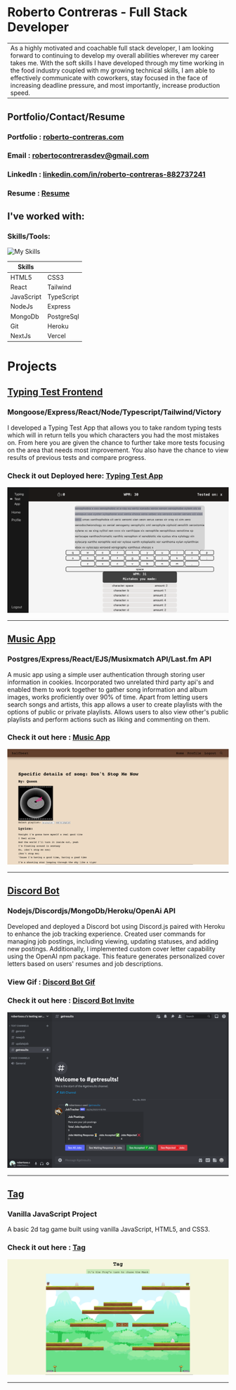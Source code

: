 # Roberto Contreras - Full Stack Developer

<table>
<tr>
<td>
As a highly motivated and coachable full stack developer, I am looking forward to continuing to develop my overall abilities wherever my career takes me. With the soft skills I have developed through my time working in the food industry coupled with my growing technical skills, I am able to effectively communicate with coworkers, stay focused in the face of increasing deadline pressure, and most importantly, increase production speed.
</td>
</tr>
</table>


## Portfolio/Contact/Resume

### Portfolio : <a href='https://www.roberto-contreras.com' target ="_blank">roberto-contreras.com</a>

### Email : <a href="mailto:robertocontrerasdev@gmail.com" target= "_blank" >robertocontrerasdev@gmail.com</a>

### LinkedIn : <a href="https://www.linkedin.com/in/roberto-contreras-882737241/" target= "_blank" >linkedin.com/in/roberto-contreras-882737241</a>

### Resume : <a href='https://www.roberto-contreras.com/RobertoContrerasResume.pdf' target='_blank'>Resume</a>

## I've worked with:

### Skills/Tools:

![My Skills](https://skillicons.dev/icons?i=react,nodejs,express,mongodb,heroku,tailwind,git,js,ts,nextjs,vercel,postgres,html,css)

| Skills     |            |
| ---------- | ---------- |
| HTML5      | CSS3       |
| React      | Tailwind   |
| JavaScript | TypeScript |
| NodeJs     | Express    |
| MongoDb    | PostgreSql |
| Git        | Heroku     |
| NextJs     | Vercel     |

# Projects

## <a href='https://github.com/robertoooc/TypingTestApp-client' target="_blank">Typing Test Frontend</a>

### Mongoose/Express/React/Node/Typescript/Tailwind/Victory

I developed a Typing Test App that allows you to take random typing tests which will in return tells you which characters you had the most mistakes on. From here you are given the chance to further take more tests focusing on the area that needs most improvement. You also have the chance to view results of previous tests and compare progress.

### Check it out Deployed here: <a href='https://benevolent-medovik-143b82.netlify.app/' target="_blank">Typing Test App</a>

![Typing Test](imgs/TypingTestApp.png)

<hr>

## <a href='https://github.com/robertoooc/project-2' target="_blank">Music App</a>

### Postgres/Express/React/EJS/Musixmatch API/Last.fm API

A music app using a simple user authentication through storing user information in cookies. Incorporated two unrelated third party api's and enabled them to work together to gather song information and album images, works proficiently over 90% of time. Apart from letting users search songs and artists, this app allows a user to create playlists with the options of public or private playlists. Allows users to also view other's public playlists and perform actions such as liking and commenting on them.

### Check it out here : <a href='https://roberto-project-two-1114.herokuapp.com/' target="_blank">Music App</a>

![music app](imgs/musicApp.png)

<hr>

## <a href='https://github.com/robertoooc/Discord-bot' target="_blank">Discord Bot</a>

### Nodejs/Discordjs/MongoDb/Heroku/OpenAi API

Developed and deployed a Discord bot using Discord.js paired with Heroku to enhance the job tracking experience. Created user commands for managing job postings, including viewing, updating statuses, and adding new postings. Additionally, I implemented custom cover letter capability using the OpenAI npm package. This feature generates personalized cover letters based on users' resumes and job descriptions.

### View Gif : <a href='https://github.com/robertoooc/Discord-bot/blob/main/gifs/getResults.gif' target="_blank">Discord Bot Gif</a>

### Check it out here : <a href='https://discord.com/oauth2/authorize?client_id=1106759915466403870&permissions=26829587381312&scope=bot' target="_blank">Discord Bot Invite</a>

![Discord Bot](imgs/DiscordBot.png)

<hr>

## <a href='https://github.com/robertoooc/project1-pitch' target="_blank">Tag</a>

### Vanilla JavaScript Project

A basic 2d tag game built using vanilla JavaScript, HTML5, and CSS3.

### Check it out here : <a href='https://robertoooc.github.io/project1-pitch/' target="_blank">Tag</a>

![tag](imgs/tag.png)

<hr>

